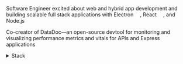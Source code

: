Software Engineer excited about web and hybrid app development and building scalable full stack applications with Electron <img src="https://static-00.iconduck.com/assets.00/electron-icon-472x512-8swdbwbh.png" height="14">, React <img src="https://upload.wikimedia.org/wikipedia/commons/thumb/a/a7/React-icon.svg/1024px-React-icon.svg.png?20220125121207" height="14">, and Node.js <img src="https://upload.wikimedia.org/wikipedia/commons/thumb/d/d9/Node.js_logo.svg/1180px-Node.js_logo.svg.png?20170401104355" height="14">

Co-creator of DataDoc—an open-source devtool for monitoring and visualizing performance metrics and vitals for APIs and Express applications

<details>
  <summary>Stack</summary>
  
  ![JavaScript](https://img.shields.io/badge/javascript-%23323330.svg?style=for-the-badge&logo=javascript&logoColor=%23F7DF1E)<br>
  ![React](https://img.shields.io/badge/react-%2320232a.svg?style=for-the-badge&logo=react&logoColor=%2361DAFB)<br>
  ![React Router](https://img.shields.io/badge/React_Router-CA4245?style=for-the-badge&logo=react-router&logoColor=white)<br>
  ![Redux](https://img.shields.io/badge/redux-%23593d88.svg?style=for-the-badge&logo=redux&logoColor=white)<br>
  ![SASS](https://img.shields.io/badge/SASS-hotpink.svg?style=for-the-badge&logo=SASS&logoColor=white)<br>
  ![MUI](https://img.shields.io/badge/MUI-%230081CB.svg?style=for-the-badge&logo=mui&logoColor=white)<br>
  ![Electron.js](https://img.shields.io/badge/Electron-191970?style=for-the-badge&logo=Electron&logoColor=white)<br>
  ![NodeJS](https://img.shields.io/badge/node.js-6DA55F?style=for-the-badge&logo=node.js&logoColor=white)<br>
  ![Express.js](https://img.shields.io/badge/express.js-%23404d59.svg?style=for-the-badge&logo=express&logoColor=%2361DAFB)<br>
  ![MongoDB](https://img.shields.io/badge/MongoDB-%234ea94b.svg?style=for-the-badge&logo=mongodb&logoColor=white)<br>
  ![Postgres](https://img.shields.io/badge/postgres-%23316192.svg?style=for-the-badge&logo=postgresql&logoColor=white)<br>
  ![InfluxDB](https://img.shields.io/badge/InfluxDB-22ADF6?style=for-the-badge&logo=InfluxDB&logoColor=white)<br>

</details>

<!-- ![JH51's GitHub stats](https://github-readme-stats.vercel.app/api?username=JH51&show_icons=true&theme=transparent&count_private=true) -->

<!-- [![JH51's GitHub stats](https://github-readme-stats.vercel.app/api?username=JH51)](https://github.com/anuraghazra/github-readme-stats) -->

<!--
**JH51/JH51** is a ✨ _special_ ✨ repository because its `README.md` (this file) appears on your GitHub profile.

Here are some ideas to get you started:

- 🔭 I’m currently working on ...
- 🌱 I’m currently learning ...
- 👯 I’m looking to collaborate on ...
- 🤔 I’m looking for help with ...
- 💬 Ask me about ...
- 📫 How to reach me: ...
- 😄 Pronouns: ...
- ⚡ Fun fact: ...
-->
